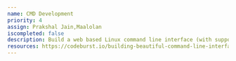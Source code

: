 ```yaml
---
name: CMD Development
priority: 4
assign: Prakshal Jain,Maalolan
iscompleted: false
description: Build a web based Linux command line interface (with support for github operations).
resources: https://codeburst.io/building-beautiful-command-line-interfaces-with-python-26c7e1bb54df,https://realpython.com/command-line-interfaces-python-argparse/#:~:text=The%20command%20line%20interface%20(also,currently%20the%20Python%20argparse%20library,https://doc.cocalc.com/api/,https://github.com/pfrazee/webterm
---
```

